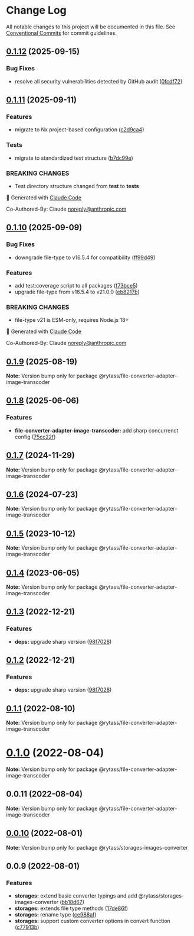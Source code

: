 # Change Log

All notable changes to this project will be documented in this file.
See [Conventional Commits](https://conventionalcommits.org) for commit guidelines.

## [0.1.12](https://github.com/Rytass/Utils/compare/@rytass/file-converter-adapter-image-transcoder@0.1.11...@rytass/file-converter-adapter-image-transcoder@0.1.12) (2025-09-15)

### Bug Fixes

- resolve all security vulnerabilities detected by GitHub audit ([0fcdf72](https://github.com/Rytass/Utils/commit/0fcdf72a8a4b1708c09ab0124dfc44e0ea781f2f))

## [0.1.11](https://github.com/Rytass/Utils/compare/@rytass/file-converter-adapter-image-transcoder@0.1.10...@rytass/file-converter-adapter-image-transcoder@0.1.11) (2025-09-11)

### Features

- migrate to Nx project-based configuration ([c2d9ca4](https://github.com/Rytass/Utils/commit/c2d9ca46c00ace42bcbf69300dcc43a7346cb9aa))

### Tests

- migrate to standardized test structure ([b7dc99e](https://github.com/Rytass/Utils/commit/b7dc99ef85f5951480dfdae6198cefa252c15423))

### BREAKING CHANGES

- Test directory structure changed from **test** to **tests**

🤖 Generated with [Claude Code](https://claude.ai/code)

Co-Authored-By: Claude <noreply@anthropic.com>

## [0.1.10](https://github.com/Rytass/Utils/compare/@rytass/file-converter-adapter-image-transcoder@0.1.9...@rytass/file-converter-adapter-image-transcoder@0.1.10) (2025-09-09)

### Bug Fixes

- downgrade file-type to v16.5.4 for compatibility ([ff99d49](https://github.com/Rytass/Utils/commit/ff99d491f581cbba91fb692d0846f1dd4cbe1958))

### Features

- add test:coverage script to all packages ([f73bce5](https://github.com/Rytass/Utils/commit/f73bce52024d453755824fa6af784f13da50061f))
- upgrade file-type from v16.5.4 to v21.0.0 ([eb8217b](https://github.com/Rytass/Utils/commit/eb8217b76c4a0d74061f782c082fd4183961bb12))

### BREAKING CHANGES

- file-type v21 is ESM-only, requires Node.js 18+

🤖 Generated with [Claude Code](https://claude.ai/code)

Co-Authored-By: Claude <noreply@anthropic.com>

## [0.1.9](https://github.com/Rytass/Utils/compare/@rytass/file-converter-adapter-image-transcoder@0.1.8...@rytass/file-converter-adapter-image-transcoder@0.1.9) (2025-08-19)

**Note:** Version bump only for package @rytass/file-converter-adapter-image-transcoder

## [0.1.8](https://github.com/Rytass/Utils/compare/@rytass/file-converter-adapter-image-transcoder@0.1.7...@rytass/file-converter-adapter-image-transcoder@0.1.8) (2025-06-06)

### Features

- **file-converter-adapter-image-transcoder:** add sharp concurrenct config ([75cc22f](https://github.com/Rytass/Utils/commit/75cc22f690dca25f6139cf626109f230f3eef559))

## [0.1.7](https://github.com/Rytass/Utils/compare/@rytass/file-converter-adapter-image-transcoder@0.1.6...@rytass/file-converter-adapter-image-transcoder@0.1.7) (2024-11-29)

**Note:** Version bump only for package @rytass/file-converter-adapter-image-transcoder

## [0.1.6](https://github.com/Rytass/Utils/compare/@rytass/file-converter-adapter-image-transcoder@0.1.5...@rytass/file-converter-adapter-image-transcoder@0.1.6) (2024-07-23)

**Note:** Version bump only for package @rytass/file-converter-adapter-image-transcoder

## [0.1.5](https://github.com/Rytass/Utils/compare/@rytass/file-converter-adapter-image-transcoder@0.1.4...@rytass/file-converter-adapter-image-transcoder@0.1.5) (2023-10-12)

**Note:** Version bump only for package @rytass/file-converter-adapter-image-transcoder

## [0.1.4](https://github.com/Rytass/Utils/compare/@rytass/file-converter-adapter-image-transcoder@0.1.3...@rytass/file-converter-adapter-image-transcoder@0.1.4) (2023-06-05)

**Note:** Version bump only for package @rytass/file-converter-adapter-image-transcoder

## [0.1.3](https://github.com/Rytass/Utils/compare/@rytass/file-converter-adapter-image-transcoder@0.1.1...@rytass/file-converter-adapter-image-transcoder@0.1.3) (2022-12-21)

### Features

- **deps:** upgrade sharp version ([98f7028](https://github.com/Rytass/Utils/commit/98f7028cc8783683a435118e1e7312b407cdc191))

## [0.1.2](https://github.com/Rytass/Utils/compare/@rytass/file-converter-adapter-image-transcoder@0.1.1...@rytass/file-converter-adapter-image-transcoder@0.1.2) (2022-12-21)

### Features

- **deps:** upgrade sharp version ([98f7028](https://github.com/Rytass/Utils/commit/98f7028cc8783683a435118e1e7312b407cdc191))

## [0.1.1](https://github.com/Rytass/Utils/compare/@rytass/file-converter-adapter-image-transcoder@0.1.0...@rytass/file-converter-adapter-image-transcoder@0.1.1) (2022-08-10)

**Note:** Version bump only for package @rytass/file-converter-adapter-image-transcoder

# [0.1.0](https://github.com/Rytass/Utils/compare/@rytass/file-converter-adapter-image-transcoder@0.0.11...@rytass/file-converter-adapter-image-transcoder@0.1.0) (2022-08-04)

**Note:** Version bump only for package @rytass/file-converter-adapter-image-transcoder

## 0.0.11 (2022-08-04)

**Note:** Version bump only for package @rytass/file-converter-adapter-image-transcoder

## [0.0.10](https://github.com/Rytass/Utils/compare/@rytass/storages-images-converter@0.0.9...@rytass/storages-images-converter@0.0.10) (2022-08-01)

**Note:** Version bump only for package @rytass/storages-images-converter

## 0.0.9 (2022-08-01)

### Features

- **storages:** extend basic converter typings and add @rytass/storages-images-converter ([bb18d67](https://github.com/Rytass/Utils/commit/bb18d6743135242301112b65d5d83028a90df2c9))
- **storages:** extends file type methods ([17de86f](https://github.com/Rytass/Utils/commit/17de86fc4c264f9ac11a26379674a6550088c99e))
- **storages:** rename type ([ce988af](https://github.com/Rytass/Utils/commit/ce988afa85fa3ae7de683d66ae82e18ac1e5c17c))
- **storages:** support custom converter options in convert function ([c77913b](https://github.com/Rytass/Utils/commit/c77913bf252701691e114434f7e126cd3bc05987))
